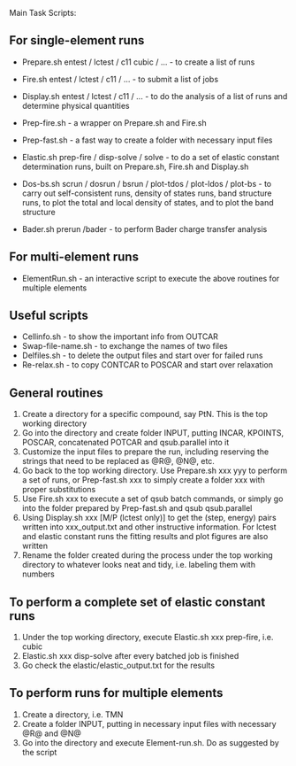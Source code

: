 Main Task Scripts:

For single-element runs
---------------------
* Prepare.sh entest / lctest / c11 cubic / ... - to create a list of runs
* Fire.sh entest / lctest / c11 / ... - to submit a list of jobs
* Display.sh entest / lctest / c11 / ... - to do the analysis of a list of runs and determine physical quantities

* Prep-fire.sh - a wrapper on Prepare.sh and Fire.sh
* Prep-fast.sh - a fast way to create a folder with necessary input files

* Elastic.sh prep-fire / disp-solve / solve - to do a set of elastic constant determination runs, built on Prepare.sh, Fire.sh and Display.sh
* Dos-bs.sh scrun / dosrun / bsrun / plot-tdos / plot-ldos / plot-bs - to carry out self-consistent runs, density of states runs, band structure runs, to plot the total and local density of states, and to plot the band structure
* Bader.sh prerun /bader - to perform Bader charge transfer analysis

For multi-element runs
---------------------
* ElementRun.sh - an interactive script to execute the above routines for multiple elements

Useful scripts
---------------------
* Cellinfo.sh - to show the important info from OUTCAR
* Swap-file-name.sh - to exchange the names of two files
* Delfiles.sh - to delete the output files and start over for failed runs
* Re-relax.sh - to copy CONTCAR to POSCAR and start over relaxation

General routines
---------------------

1. Create a directory for a specific compound, say PtN. This is the top working directory
2. Go into the directory and create folder INPUT, putting INCAR, KPOINTS, POSCAR, concatenated POTCAR and qsub.parallel into it
3. Customize the input files to prepare the run, including reserving the strings that need to be replaced as @R@, @N@, etc.
4. Go back to the top working directory. Use Prepare.sh xxx yyy to perform a set of runs, or Prep-fast.sh xxx to simply create a folder xxx with proper substitutions
5. Use Fire.sh xxx to execute a set of qsub batch commands, or simply go into the folder prepared by Prep-fast.sh and qsub qsub.parallel
6. Using Display.sh xxx [M/P (lctest only)] to get the (step, energy) pairs written into xxx_output.txt and other instructive information. For lctest and elastic constant runs the fitting results and plot figures are also written
7. Rename the folder created during the process under the top working directory to whatever looks neat and tidy, i.e. labeling them with numbers

To perform a complete set of elastic constant runs
---------------------

1. Under the top working directory, execute Elastic.sh xxx prep-fire, i.e. cubic
2. Elastic.sh xxx disp-solve after every batched job is finished
3. Go check the elastic/elastic_output.txt for the results

To perform runs for multiple elements
---------------------

1. Create a directory, i.e. TMN
2. Create a folder INPUT, putting in necessary input files with necessary @R@ and @N@
2. Go into the directory and execute Element-run.sh. Do as suggested by the script
